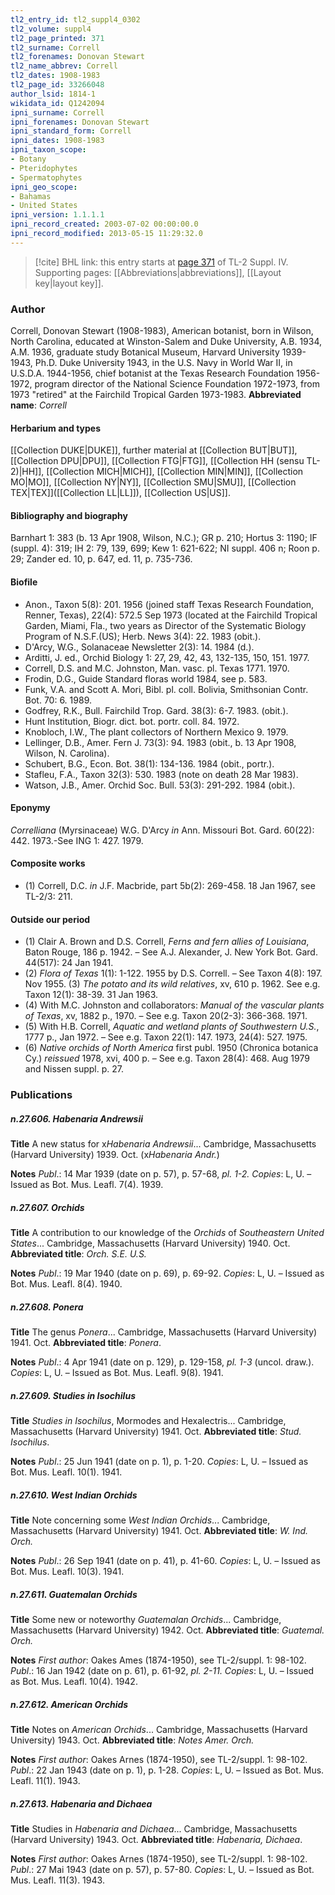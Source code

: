 ```yaml
---
tl2_entry_id: tl2_suppl4_0302
tl2_volume: suppl4
tl2_page_printed: 371
tl2_surname: Correll
tl2_forenames: Donovan Stewart
tl2_name_abbrev: Correll
tl2_dates: 1908-1983
tl2_page_id: 33266048
author_lsid: 1814-1
wikidata_id: Q1242094
ipni_surname: Correll
ipni_forenames: Donovan Stewart
ipni_standard_form: Correll
ipni_dates: 1908-1983
ipni_taxon_scope: 
- Botany
- Pteridophytes
- Spermatophytes
ipni_geo_scope: 
- Bahamas
- United States
ipni_version: 1.1.1.1
ipni_record_created: 2003-07-02 00:00:00.0
ipni_record_modified: 2013-05-15 11:29:32.0
---
```



> [!cite] BHL link: this entry starts at [page 371](https://www.biodiversitylibrary.org/page/33266048) of TL-2 Suppl. IV.
> Supporting pages: [[Abbreviations|abbreviations]], [[Layout key|layout key]].

### Author

Correll, Donovan Stewart (1908-1983), American botanist, born in Wilson, North Carolina, educated at Winston-Salem and Duke University, A.B. 1934, A.M. 1936, graduate study Botanical Museum, Harvard University 1939-1943, Ph.D. Duke University 1943, in the U.S. Navy in World War II, in U.S.D.A. 1944-1956, chief botanist at the Texas Research Foundation 1956-1972, program director of the National Science Foundation 1972-1973, from 1973 "retired" at the Fairchild Tropical Garden 1973-1983. 
**Abbreviated name**: *Correll*

#### Herbarium and types

[[Collection DUKE|DUKE]], further material at [[Collection BUT|BUT]], [[Collection DPU|DPU]], [[Collection FTG|FTG]], [[Collection HH (sensu TL-2)|HH]], [[Collection MICH|MICH]], [[Collection MIN|MIN]], [[Collection MO|MO]], [[Collection NY|NY]], [[Collection SMU|SMU]], [[Collection TEX|TEX]]([[Collection LL|LL]]), [[Collection US|US]].

#### Bibliography and biography

Barnhart 1: 383 (b. 13 Apr 1908, Wilson, N.C.); GR p. 210; Hortus 3: 1190; IF (suppl. 4): 319; IH 2: 79, 139, 699; Kew 1: 621-622; NI suppl. 406 n; Roon p. 29; Zander ed. 10, p. 647, ed. 11, p. 735-736.

#### Biofile

- Anon., Taxon 5(8): 201. 1956 (joined staff Texas Research Foundation, Renner, Texas), 22(4): 572.5 Sep 1973 (located at the Fairchild Tropical Garden, Miami, Fla., two years as Director of the Systematic Biology Program of N.S.F.(US); Herb. News 3(4): 22. 1983 (obit.).
- D'Arcy, W.G., Solanaceae Newsletter 2(3): 14. 1984 (d.).
- Arditti, J. ed., Orchid Biology 1: 27, 29, 42, 43, 132-135, 150, 151. 1977.
- Correll, D.S. and M.C. Johnston, Man. vasc. pl. Texas 1771. 1970.
- Frodin, D.G., Guide Standard floras world 1984, see p. 583.
- Funk, V.A. and Scott A. Mori, Bibl. pl. coll. Bolivia, Smithsonian Contr. Bot. 70: 6. 1989.
- Godfrey, R.K., Bull. Fairchild Trop. Gard. 38(3): 6-7. 1983. (obit.).
- Hunt Institution, Biogr. dict. bot. portr. coll. 84. 1972.
- Knobloch, I.W., The plant collectors of Northern Mexico 9. 1979.
- Lellinger, D.B., Amer. Fern J. 73(3): 94. 1983 (obit., b. 13 Apr 1908, Wilson, N. Carolina).
- Schubert, B.G., Econ. Bot. 38(1): 134-136. 1984 (obit., portr.).
- Stafleu, F.A., Taxon 32(3): 530. 1983 (note on death 28 Mar 1983).
- Watson, J.B., Amer. Orchid Soc. Bull. 53(3): 291-292. 1984 (obit.).

#### Eponymy

*Correlliana* (Myrsinaceae) W.G. D'Arcy *in* Ann. Missouri Bot. Gard. 60(22): 442. 1973.-See ING 1: 427. 1979.

#### Composite works

- (1) Correll, D.C. *in* J.F. Macbride, part 5b(2): 269-458. 18 Jan 1967, see TL-2/3: 211.

#### Outside our period

- (1) Clair A. Brown and D.S. Correll, *Ferns and fern allies of Louisiana*, Baton Rouge, 186 p. 1942. – See A.J. Alexander, J. New York Bot. Gard. 44(517): 24 Jan 1941.
- (2) *Flora of Texas* 1(1): 1-122. 1955 by D.S. Correll. – See Taxon 4(8): 197. Nov 1955. (3) *The potato and its wild relatives*, xv, 610 p. 1962. See e.g. Taxon 12(1): 38-39. 31 Jan 1963.
- (4) With M.C. Johnston and collaborators: *Manual of the vascular plants of Texas*, xv, 1882 p., 1970. – See e.g. Taxon 20(2-3): 366-368. 1971.
- (5) With H.B. Correll, *Aquatic and wetland plants of Southwestern U.S.*, 1777 p., Jan 1972. – See e.g. Taxon 22(1): 147. 1973, 24(4): 527. 1975.
- (6) *Native orchids of North America* first publ. 1950 (Chronica botanica Cy.) *reissued* 1978, xvi, 400 p. – See e.g. Taxon 28(4): 468. Aug 1979 and Nissen suppl. p. 27.

### Publications

##### n.27.606. Habenaria Andrewsii

**Title**
A new status for x*Habenaria Andrewsii*... Cambridge, Massachusetts (Harvard University) 1939. Oct. (x*Habenaria Andr.*)

**Notes**
*Publ*.: 14 Mar 1939 (date on p. 57), p. 57-68, *pl. 1-2. Copies*: L, U. – Issued as Bot. Mus. Leafl. 7(4). 1939.

##### n.27.607. Orchids

**Title**
A contribution to our knowledge of the *Orchids* of *Southeastern United States*... Cambridge, Massachusetts (Harvard University) 1940. Oct.
**Abbreviated title**: *Orch. S.E. U.S.*

**Notes**
*Publ*.: 19 Mar 1940 (date on p. 69), p. 69-92. *Copies*: L, U. – Issued as Bot. Mus. Leafl. 8(4). 1940.

##### n.27.608. Ponera

**Title**
The genus *Ponera*... Cambridge, Massachusetts (Harvard University) 1941. Oct.
**Abbreviated title**: *Ponera*.

**Notes**
*Publ*.: 4 Apr 1941 (date on p. 129), p. 129-158, *pl. 1-3* (uncol. draw.). *Copies*: L, U. – Issued as Bot. Mus. Leafl. 9(8). 1941.

##### n.27.609. Studies in Isochilus

**Title**
*Studies in Isochilus*, Mormodes and Hexalectris... Cambridge, Massachusetts (Harvard University) 1941. Oct.
**Abbreviated title**: *Stud. Isochilus*.

**Notes**
*Publ*.: 25 Jun 1941 (date on p. 1), p. 1-20. *Copies*: L, U. – Issued as Bot. Mus. Leafl. 10(1). 1941.

##### n.27.610. West Indian Orchids

**Title**
Note concerning some *West Indian Orchids*... Cambridge, Massachusetts (Harvard University) 1941. Oct.
**Abbreviated title**: *W. Ind. Orch.*

**Notes**
*Publ*.: 26 Sep 1941 (date on p. 41), p. 41-60. *Copies*: L, U. – Issued as Bot. Mus. Leafl. 10(3). 1941.

##### n.27.611. Guatemalan Orchids

**Title**
Some new or noteworthy *Guatemalan Orchids*... Cambridge, Massachusetts (Harvard University) 1942. Oct.
**Abbreviated title**: *Guatemal. Orch.*

**Notes**
*First author*: Oakes Ames (1874-1950), see TL-2/suppl. 1: 98-102.
*Publ*.: 16 Jan 1942 (date on p. 61), p. 61-92, *pl. 2-11. Copies*: L, U. – Issued as Bot. Mus. Leafl. 10(4). 1942.

##### n.27.612. American Orchids

**Title**
Notes on *American Orchids*... Cambridge, Massachusetts (Harvard University) 1943. Oct.
**Abbreviated title**: *Notes Amer. Orch.*

**Notes**
*First author*: Oakes Arnes (1874-1950), see TL-2/suppl. 1: 98-102.
*Publ*.: 22 Jan 1943 (date on p. 1), p. 1-28. *Copies*: L, U. – Issued as Bot. Mus. Leafl. 11(1). 1943.

##### n.27.613. Habenaria and Dichaea

**Title**
Studies in *Habenaria and Dichaea*... Cambridge, Massachusetts (Harvard University) 1943. Oct.
**Abbreviated title**: *Habenaria, Dichaea*.

**Notes**
*First author*: Oakes Arnes (1874-1950), see TL-2/suppl. 1: 98-102.
*Publ*.: 27 Mai 1943 (date on p. 57), p. 57-80. *Copies*: L, U. – Issued as Bot. Mus. Leafl. 11(3). 1943.

